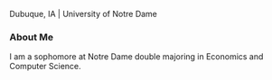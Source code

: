 Dubuque, IA | University of Notre Dame

### About Me
I am a sophomore at Notre Dame double majoring in Economics and Computer Science.
